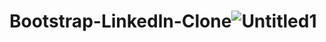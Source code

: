 # Bootstrap-Linkedln-Clone![Untitled1](https://user-images.githubusercontent.com/125793435/224751462-ce49b0af-9f59-46b4-8326-4011743e69ee.png)

